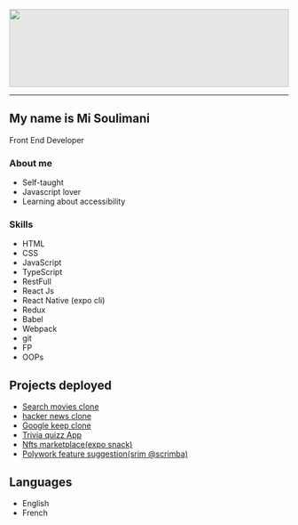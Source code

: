 <!--   ![](https://images.pexels.com/photos/1921326/pexels-photo-1921326.jpeg?auto=compress&cs=tinysrgb&w=600)  -->
  <img style="display: block;-webkit-user-select: none;margin: auto;cursor: zoom-in;background-color: hsl(0, 0%, 90%);transition: background-color 300ms;" src="https://camo.githubusercontent.com/4bdf138191151e9c30ebc96b80fc5dd6b93533560fc985655ad9fc8029f9fa88/68747470733a2f2f696d616765732e706578656c732e636f6d2f70686f746f732f313932313332362f706578656c732d70686f746f2d313932313332362e6a7065673f6175746f3d636f6d70726573732663733d74696e797372676226773d363030" width="100%" height="140">
  
 ----------------------------------------------------
 
My name is Mi Soulimani
-------------------
Front End Developer
 
### About me

*   Self-taught
*   Javascript lover
*   Learning about accessibility
 

### Skills

*   HTML
*   CSS
*   JavaScript
*   TypeScript
*   RestFull
*   React Js
*   React Native (expo cli)
*   Redux
*   Babel
*   Webpack
*   git
*   FP
*   OOPs
 
Projects deployed
-----------------

*   [Search movies clone](https://searchmoviezzz.netlify.app)
*   [hacker news clone](https://searchmoviezzz.netlify.app)
*   [Google keep clone](https://searchmoviezzz.netlify.app)
*   [Trivia quizz App](https://searchmoviezzz.netlify.app)
*   [Nfts marketplace(expo snack)](https://searchmoviezzz.netlify.app)
*   [Polywork feature suggestion(srim @scrimba)](https://searchmoviezzz.netlify.app)
 
Languages
---------

*   English
*   French
